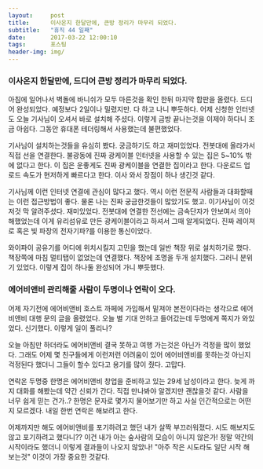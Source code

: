 ```yaml
---          
layout:	    post          
title: 	    이사온지 한달만에, 큰방 정리가 마무리 되었다.
subtitle:   "휴직 44 일째"          
date:       2017-03-22 12:00:10   
tags:       포스팅          
header-img: img/
---          
```


### 이사온지 한달만에, 드디어 큰방 정리가 마무리 되었다.
아침에 일어나서 벽돌에 바니쉬가 모두 마른것을 확인 한뒤 마지막 합판을 올렸다. 드디어 완성되었다. 예정보다 2일이나 밀렸지만. 다 하고 나니 뿌듯하다. 어제 신청한 인터넷도 오늘 기사님이 오셔서 바로 설치해 주셨다. 이렇게 금방 끝나는것을 이제야 하다니 조금 아쉽다. 그동안 휴대폰 테더링해서 사용했는데 불편했었다.

기사님이 설치하는것들을 유심히 봤다. 궁금하기도 하고 재미있었다. 전봇대에 올라가서 직접 선을 연결한다. 불광동에 진짜 광케이블 인터넷을 사용할 수 있는 집은 5~10% 밖에 없다고 한다. 이 집은 운좋게도 진짜 광케이블을 연결한 집이라고 한다. 다운로드 업로드 속도가 현저하게 빠르다고 한다. 이사 와서 장점이 하나 생긴것 같다.

기사님께 이런 인터넷 연결에 관심이 많다고 했다. 역시 이런 전문직 사람들과 대화할때는 이런 접근방법이 좋다. 물론 나는 진짜 궁금한것들이 많았기도 했고. 이기사님이 이것저것 막 알려주셨다. 재미있었다. 전봇대에 연결한 전선에는 금속단자가 안보여서 의아해했었는데 이게 유리섬유로 만든 광케이블이라고 하셔서 그때 알게되었다. 진짜 레이져로 혹은 빛 파장의 전자기파?를 이용한 통신이었다.

와이파이 공유기를 어디에 위치시킬지 고민을 했는데 일반 책장 위로 설치하기로 했다. 책장쪽에 마침 멀티탭이 없었는데 연결했다. 책장에 조명을 두개 설치했다. 그러니 분위기 있었다. 이렇게 집이 하나둘 완성되어 가니 뿌듯했다.


### 에어비앤비 관리해줄 사람이 두명이나 연락이 오다.
어제 자기전에 에어비앤비 호스트 까페에 가입해서 밑져야 본전이다라는 생각으로 에어비앤비 대행 문의 글을 올렸었다. 오늘 별 기대 안하고 들어갔는데 두명에게 쪽지가 와있었다. 신기했다. 이렇게 일이 풀리나?

오늘 아침만 하더라도 에어비앤비 결국 못하고 여행 가는것은 아닌가 걱정을 많이 했었다. 그래도 어제 몇 친구들에게 이런저런 어려움이 있어 에어비앤비를 못하는것 아닌지 걱정된다 했더니 그들이 할수 있다고 용기를 많이 줬다. 고맙다.

연락온 두명중 한명은 에어비앤비 창업을 준비하고 있는 29세 남성이라고 한다. 늦게 까지 대화를 해봤는데 약간 신뢰가 간다. 직접 만나봐야 알겠지만 괜찮을것 같다. 사람을 너무 쉽게 믿는 건가..? 한명은 문자로 몇가지 물어보기만 하고 사실 인간적으로는 어떤지 모르겠다. 내일 한번 연락은 해보려고 한다.

어제까지만 해도 에어비앤비를 포기하려고 했던 내가 살짝 부끄러워졌다. 시도 해보지도 않고 포기하려고 했다니?? 이건 내가 아는 숲사람의 모습이 아니지 않은가! 정말 약간의 시작이라도 했더니 이렇게 결과들이 나오지 않았나! "아주 작은 시도라도 일단 시작 해보는것" 이것이 가장 중요한 것같다. 
